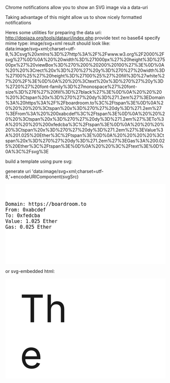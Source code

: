 Chrome notifications allow you to show an SVG image via a data-uri

Taking advantage of this might allow us to show nicely formatted notifications

Heres some utilities for preparing the data uri:
  http://dopiaza.org/tools/datauri/index.php
  provide text
  no base64
  specify mime type: image/svg+xml
  result should look like:
  data:image/svg+xml;charset=utf-8,%3Csvg%20xmlns%3D%27http%3A%2F%2Fwww.w3.org%2F2000%2Fsvg%27%0D%0A%20%20width%3D%271000px%27%20height%3D%27500px%27%20viewBox%3D%270%200%20200%20100%27%3E%0D%0A%20%20%3Crect%20x%3D%270%27%20y%3D%270%27%20width%3D%27100%25%27%20height%3D%27100%25%27%20fill%3D%27white%27%20%2F%3E%0D%0A%20%20%3Ctext%20x%3D%270%27%20y%3D%2720%27%20font-family%3D%27monospace%27%20font-size%3D%276%27%20fill%3D%27black%27%3E%0D%0A%20%20%20%20%3Ctspan%20x%3D%270%27%20dy%3D%271.2em%27%3EDomain%3A%20https%3A%2F%2Fboardroom.to%3C%2Ftspan%3E%0D%0A%20%20%20%20%3Ctspan%20x%3D%270%27%20dy%3D%271.2em%27%3EFrom%3A%20%200xabcdef%3C%2Ftspan%3E%0D%0A%20%20%20%20%3Ctspan%20x%3D%270%27%20dy%3D%271.2em%27%3ETo%3A%20%20%20%200xfedcba%3C%2Ftspan%3E%0D%0A%20%20%20%20%3Ctspan%20x%3D%270%27%20dy%3D%271.2em%27%3EValue%3A%201.025%20Ether%3C%2Ftspan%3E%0D%0A%20%20%20%20%3Ctspan%20x%3D%270%27%20dy%3D%271.2em%27%3EGas%3A%200.025%20Ether%3C%2Ftspan%3E%0D%0A%20%20%3C%2Ftext%3E%0D%0A%3C%2Fsvg%3E

build a template using pure svg:

generate uri
'data:image/svg+xml;charset=utf-8,'+encodeURIComponent(svgSrc)

<svg xmlns='http://www.w3.org/2000/svg'
  width='1000px' height='500px' viewBox='0 0 200 100'>
  <rect x='0' y='0' width='100%' height='100%' fill='white' />
  <text x='0' y='20' font-family='monospace' font-size='6' fill='black'>
    <tspan x='0' dy='1.2em'>Domain: https://boardroom.to</tspan>
    <tspan x='0' dy='1.2em'>From:  0xabcdef</tspan>
    <tspan x='0' dy='1.2em'>To:    0xfedcba</tspan>
    <tspan x='0' dy='1.2em'>Value: 1.025 Ether</tspan>
    <tspan x='0' dy='1.2em'>Gas: 0.025 Ether</tspan>
  </text>
</svg>

or svg-embedded html:

<svg xmlns="http://www.w3.org/2000/svg" width="800" height="500">
  <rect x='0' y='0' width='100%' height='100%' fill='white' />
  <foreignObject class="node" x="46" y="22" width="200" height="300">
    <body xmlns="http://www.w3.org/1999/xhtml">
      <div style="font-size: 120px">
        The quick brown fox jumps over the lazy dog.
        Pack my box with five dozen liquor jugs
      </div>
    </body>
  </foreignObject>
</svg>